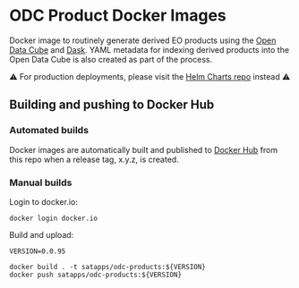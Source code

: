 # ODC Product Docker Images

Docker image to routinely generate derived EO products using the [Open Data Cube](https://www.opendatacube.org/) and [Dask](https://dask.org/). YAML metadata for indexing derived products into the Open Data Cube is also created as part of the process.

:warning: For production deployments, please visit the [Helm Charts repo](https://github.com/SatelliteApplicationsCatapult/helm-charts) instead :warning:

## Building and pushing to Docker Hub

### Automated builds

Docker images are automatically built and published to [Docker Hub](https://hub.docker.com/u/satapps) from this repo when a release tag, x.y.z, is created.

### Manual builds

Login to docker.io:

```
docker login docker.io
```

Build and upload:

```
VERSION=0.0.95

docker build . -t satapps/odc-products:${VERSION}
docker push satapps/odc-products:${VERSION}
```
